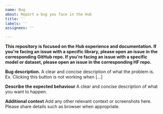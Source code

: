 ```yaml
---
name: Bug
about: Report a bug you face in the Hub
title: ''
labels: ''
assignees: ''

---
```


**This repository is focused on the Hub experience and documentation. If you're facing an issue with a specific library, please open an issue in the corresponding GitHub repo. If you're facing an issue with a specific model or dataset, please open an issue in the corresponding HF repo.**


**Bug description.**
A clear and concise description of what the problem is. Ex. Clicking this button is not working when [...]

**Describe the expected behaviour**
A clear and concise description of what you want to happen.

**Additional context**
Add any other relevant context or screenshots here. Please share details such as browser when appropriate.
